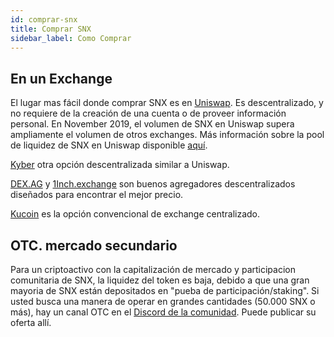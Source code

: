 ```yaml
---
id: comprar-snx
title: Comprar SNX
sidebar_label: Como Comprar
---
```


## En un Exchange

El lugar mas fácil donde comprar SNX es en <a target="_blank" class="link" href="https://uniswap.exchange">Uniswap</a>. Es descentralizado, y no requiere de la creación de una cuenta o de proveer información personal. En November 2019, el volumen de SNX en Uniswap supera ampliamente el volumen de otros exchanges. Más información sobre la pool de liquidez de SNX en Uniswap disponible <a href="https://pools.fyi/#/trades/0x3958b4ec427f8fa24eb60f42821760e88d485f7f" target="_blank" class="link">aquí</a>.  

<a href="https://kyberswap.com/swap/eth-snx" target="_blank" class="link">Kyber</a> otra opción descentralizada similar a Uniswap. 

<a href="https://dex.ag/" target="_blank" class="link">DEX.AG</a> y <a href="https://1inch.exchange/#/" target="_blank" class="link">1Inch.exchange</a> son buenos agregadores descentralizados diseñados para encontrar el mejor precio.

<a href="https://www.kucoin.com/" target="_blank" class="link">Kucoin</a> es la opción convencional de exchange centralizado.

## OTC. mercado secundario
Para un criptoactivo con la capitalización de mercado y participacion comunitaria de SNX, la liquidez del token es baja, debido a que una gran mayoria de SNX están depositados en "pueba de participación/staking". Si usted busca una manera de operar en grandes cantidades (50.000 SNX o más), hay un canal OTC en el <a href="https://discordapp.com/channels/413890591840272394/615786216150925323" target="_blank" class="link">Discord de la comunidad</a>. Puede publicar su oferta allí. 